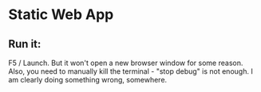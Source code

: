 # Static Web App

## Run it:
F5 / Launch.
But it won't open a new browser window for some reason. Also, you need to manually kill the terminal - "stop debug" is not enough. I am clearly doing something wrong, somewhere.
